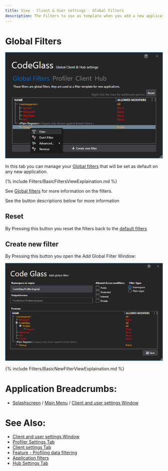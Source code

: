 ```yaml
---
title: View - Client & User settings - Global Filters 
description: The Filters to use as template when you add a new application to CodeGlass.
---
```


# Global Filters
![assets/img/ClientUserSettingsWindow/GlobalFilters.png](../../../assets/img/ClientUserSettingsWindow/GlobalFilters.png)

In this tab you can manage your [Global filters](../../features/ProfilingDataFiltering.md#user-global-filters) that will be set as default on any new application.

{% include Filters/BasicFiltersViewExplaination.md  %}


See [Global filters](../../features/ProfilingDataFiltering.md#user-global-filters) for more information on the filters.

See the button descriptions below for more information



## Reset
By Pressing this button you reset the filters back to the [default filters](../../features/ProfilingDataFiltering.md#default-filters)


## Create new filter
By Pressing this button you open the Add Global Filter Window:

![assets/img/ClientUserSettingsWindow/AddGlobalFilter.png](../../../assets/img/ClientUserSettingsWindow/AddGlobalFilter.png)

{% include Filters/BasicNewFilterViewExplaination.md  %}


# Application Breadcrumbs: 
- [Splashscreen](../Splashscreen.md) / [Main Menu](../mainwindow.md) / [Client and user settings Window](../clientusersettingswindow.md)


# See Also:
 - [Client and user settings Window](../clientusersettingswindow.md)
 - [Profiler Settings Tab](profilingsettings.md)
 - [Client settings Tab](ClientSettings.md)
 - [Feature - Profiling data filtering](../../features/ProfilingDataFiltering.md)
 - [Application filters](../applicationsettingswindow/ApplicationFilters.md)
 - [Hub Settings Tab](HubSettings.md)

